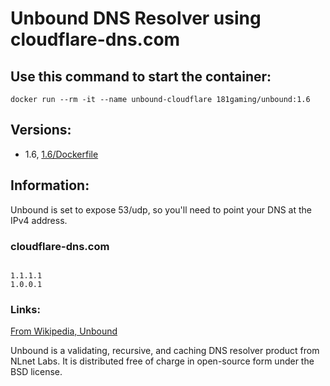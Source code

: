 # Unbound DNS Resolver using cloudflare-dns.com

## Use this command to start the container: 

```
docker run --rm -it --name unbound-cloudflare 181gaming/unbound:1.6
```

## Versions:

* 1.6, [1.6/Dockerfile](https://github.com/nicholashoule/docker/tree/master/unbound/1.6)

## Information:

Unbound is set to expose 53/udp, so you'll need to point your DNS at the IPv4 address.

### cloudflare-dns.com

```

1.1.1.1
1.0.0.1

```

### Links:

[From Wikipedia, Unbound](https://en.wikipedia.org/wiki/Unbound_%28DNS_server%29)

Unbound is a validating, recursive, and caching DNS resolver product from NLnet Labs. It is distributed free of charge in open-source form under the BSD license.
